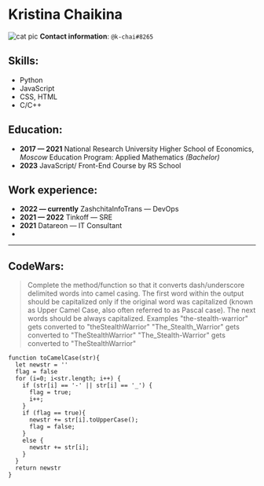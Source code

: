 # Kristina Chaikina
![cat pic](https://static.thenounproject.com/png/4003258-200.png)
**Contact information**: ```@k-chai#8265```

## Skills: 
-	Python
-	JavaScript 
-	CSS, HTML
-	C/C++

## Education:
- **2017 — 2021** National Research University Higher School of Economics, *Moscow*
  Education Program: Applied Mathematics *(Bachelor)*
- **2023** JavaScript/ Front-End Course by RS School

## Work experience:

- **2022 — currently**    ZashchitaInfoTrans — DevOps
- **2021 — 2022**    Tinkoff — SRE
- **2021**    Datareon — IT Consultant
- 
-------------
## CodeWars:

> Complete the method/function so that it converts dash/underscore delimited words into camel casing. The first word within the output should be capitalized only if the original word was capitalized (known as Upper Camel Case, also often referred to as Pascal case). The next words should be always capitalized.
 Examples
"the-stealth-warrior" gets converted to "theStealthWarrior"
"The_Stealth_Warrior" gets converted to "TheStealthWarrior"
"The_Stealth-Warrior" gets converted to "TheStealthWarrior"

```
function toCamelCase(str){
  let newstr = ''
  flag = false
  for (i=0; i<str.length; i++) {
    if (str[i] == '-' || str[i] == '_') {
      flag = true;
      i++;
    }
    if (flag == true){
      newstr += str[i].toUpperCase();
      flag = false;
    }
    else {
      newstr += str[i];
    }
  }
  return newstr    
}
```


